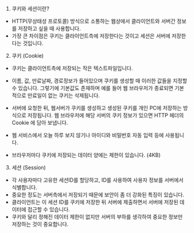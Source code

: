 1. 쿠키와 세션이란?

- HTTP(무상태성 프로토콜) 방식으로 소통하는 웹상에서 클라이언트와 서버간 정보를 저장하고 싶을 때 사용합니다.
- 가장 큰 차이점은 쿠키는 클라이언트측에 저장한다는 것이고 세션은 서버에 저장한다는 것입니다.



2. 쿠키 (Cookie)

- 쿠키는 클라이언트측에 저장되는 작은 텍스트파일입니다.
- 이름, 값, 만료날짜, 경로정보가 들어있으며 쿠키를 생성할 때 이러한 값들을 지정할 수 있습니다. 
그렇기에 기본값도 존재하며 예를 들어 웹 브라우저가 종료되면 기본적으로 만료일이 없는 쿠키는 삭제됩니다.

- 서버에 요청한 뒤, 웹서버가 쿠키를 생성하고 생성된 쿠키를 개인 PC에 저장하는 방식으로 저장됩니다. 
웹 브라우저에 해당 서버의 쿠키 정보가 있으면 HTTP 헤더의 Cookie 에 담아 보냅니다.

- 웹 서비스에서 오늘 하루 보지 않기나 아이디와 비밀번호 자동 입력 등에 사용됩니다.
- 브라우저마다 쿠키에 저장되는 데이터 양에는 제한이 있습니다. (4KB)



3. 세션 (Session)

- 각 사용자마다 고유한 세션ID를 할당하고, ID를 사용하여 사용자 정보를 서버에서 식별합니다.
- 중요한 정도는 서버측에서 저장되기 때문에 보안이 좀 더 강화된 특징이 있습니다.
- 클라이언트는 이 세션 ID를 쿠키에 저장한 뒤 서버에 제출하면서 서버에 저장된 데이터에 접근할 수 있습니다.
- 쿠키와 달리 정해진 데이터 제한이 없지만 서버의 부하를 생각하여 중요한 정보만 저장하는 것이 중요합니다.

